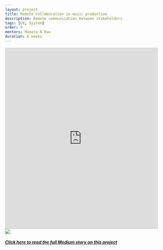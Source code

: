 ```yaml
---
layout: project
title: Remote Collaboration in music production
description: Remote communication between stakeholders
tags: [UX, System]
order: 9
mentors: Mamata N Rao
duration: 6 weeks
---
```


<div class="w-100">
  <iframe width="100%" height="600px" src="https://www.youtube.com/embed/9urDDb7SXWo?rel=0" frameborder="0" allow="accelerometer; autoplay; clipboard-write; encrypted-media; gyroscope; picture-in-picture" allowfullscreen></iframe>
  <img class="w-100" src="/assets/{{page.url}}/assets/images/main.png" />
  <div class="text-center py-5 bg-dark-grey">
    <a href="https://medium.com/students-nidblr/collaboration-in-music-production-a-design-research-analysis-case-study-ccb93de0c9bb" target="_blank" class="white project-link">
      <h5 class="py-3">Click here to read the full Medium story on this project</h5>
    </a>
  </div>
</div>
